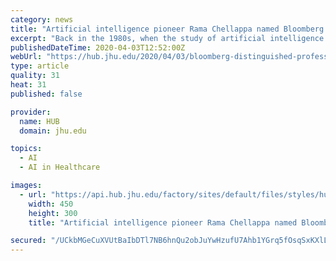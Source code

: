```yaml
---
category: news
title: "Artificial intelligence pioneer Rama Chellappa named Bloomberg Distinguished Professor"
excerpt: "Back in the 1980s, when the study of artificial intelligence was branching out into exciting new realms, Rama Chellappa organized a national conference focused on two emerging niches: computer vision and pattern recognition. The event, he recalls, drew a modest crowd. Last year the same conference brought together more than 6,000 researchers ..."
publishedDateTime: 2020-04-03T12:52:00Z
webUrl: "https://hub.jhu.edu/2020/04/03/bloomberg-distinguished-professor-rama-chellappa/"
type: article
quality: 31
heat: 31
published: false

provider:
  name: HUB
  domain: jhu.edu

topics:
  - AI
  - AI in Healthcare

images:
  - url: "https://api.hub.jhu.edu/factory/sites/default/files/styles/hub_xlarge/public/chellapa040420.jpg?itok=CvuhEHNL"
    width: 450
    height: 300
    title: "Artificial intelligence pioneer Rama Chellappa named Bloomberg Distinguished Professor"

secured: "/UCkbMGeCuXVUtBaIbDTl7NB6hnQu2obJuYwHzufU7Ahb1YGrq5fOsqSxKXlLiYfFP6JNtZGm5rfB5YoCV+JpwGCm2LVNnubm7SWOk3PLeSXA4oMrEzFHlFUIoGtFfxnQ7Ifs2Twn6bCHhNAHj5wKJd6v3c5B1r+0MrsPsekh3ArvrHBROrdOkITA8/5fbpZ73TuR+/dUOgyFUWoBfipIf4wBfVBsSGGcTWjfRFgbGcgRS9nOHDUZF5OtMG7hzx1TTlhPLafxHoPUhBZtdEdz8LvZbUMavQ9KiloIjR6h+Jg79QA1J3omcqUWYRUglQgS5TQzwlbYamvBQOo/TjjqLvO1aeNN5PptR4XZRiH4zGZHKW/FRtt3TON37VXntLDBF9tj0UP7v9v+pQ9q9R1vJNz8FbCgTZ3rhLyPjn8jMsOOzds0X9TcHf9qjUpaZoETTPyjvlzy8sX86FYnp1/nI5CfW3LUgglVNXVqiPO/Ds=;aJpWs/BLysxqidOYhf7OmQ=="
---
```


